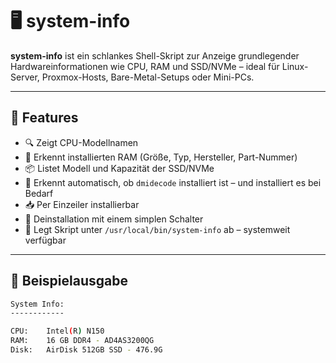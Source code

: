 # 🖥️ system-info

**system-info** ist ein schlankes Shell-Skript zur Anzeige grundlegender Hardwareinformationen wie CPU, RAM und SSD/NVMe – ideal für Linux-Server, Proxmox-Hosts, Bare-Metal-Setups oder Mini-PCs.

---

## 🚀 Features

- 🔍 Zeigt CPU-Modellnamen
- 💾 Erkennt installierten RAM (Größe, Typ, Hersteller, Part-Nummer)
- 📦 Listet Modell und Kapazität der SSD/NVMe
- 🧠 Erkennt automatisch, ob `dmidecode` installiert ist – und installiert es bei Bedarf
- 📥 Per Einzeiler installierbar
- 🧹 Deinstallation mit einem simplen Schalter
- 📂 Legt Skript unter `/usr/local/bin/system-info` ab – systemweit verfügbar

---

## 📸 Beispielausgabe

```bash
System Info:
------------

CPU:    Intel(R) N150
RAM:    16 GB DDR4 - AD4AS3200QG
Disk:   AirDisk 512GB SSD - 476.9G

